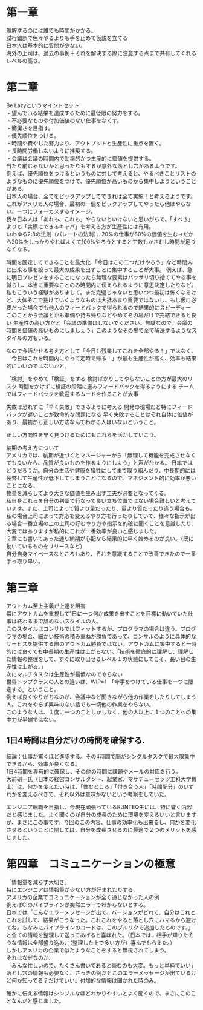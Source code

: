 # 第一章
理解するのには誰でも時間がかかる。  
試行錯誤で色々やるよりも手を止めて仮説を立てる  
日本人は基本的に質問が少ない。  
海外の上司は、過去の事例＋それを解決する際に注意する点まで共有してくれるレベルの高さ。  
# 第二章
Be Lazyというマインドセット  
・望んでいる結果を達成するために最低限の努力をする。  
・不必要なものや付加価値のない仕事をなくす。  
・簡潔さを目指す。  
・優先順位をつける。  
・時間や費やした努力より、アウトプットと生産性に重点を置く。  
・長時間労働しないように推奨する。  
・会議は会議の時間内で効率的かつ生産的に価値を提供する。  
当たり前じゃないかと思ったりもするが意外な落とし穴があるようです。  
例えば、優先順位をつけるというものに対して考えると、やるべきことリストのようなものに優先順位をつけて、優先順位が高いものから集中しようということがある。  
日本人の場合、全てをピックアップしてできれば全て実施！と考えるようです。  
これがアメリカ人の場合、最初の一個をピックアップしてやったら他はやらない。一つにフォーカスするイメージ。  
我々日本人は「あれも、これも」やらないといけないと思いがちで、「すべき」よりも「実際にできるキャパ」を考える方が生産性には有用。  
いわゆる2:8の法則（パレートの法則）、20%の仕事が80%の価値を生む→だから20%をしっかりやればよくて100%やろうとすると工数もかさむし時間が足りなくなる。

時間を固定してできることを最大化
「今日はこの二つだけやろう」など時間内に出来る事を絞って最大の成果を出すことに集中することが大事。
例えば、急に明日プレゼンをすることになったら無理な要素はバッサリ切り捨ててやる事を減らし、本当に重要なことのみ時間内に伝えられるように意思決定したりなど。
私もこういう経験がありまして。まだ完璧じゃないと思いつつ最初は怖くなるけど、大体そこで抜けていくようなものは大抵あまり重要ではないし、もし仮に必要だった場合でも他人のフィードバックで得られるので結果的にスピーディー
このことから会議とかも準備や持ち帰りなどやめてその場だけで完結できると良い
生産性の高い方だと「会議の準備はしないでください。無駄なので。会議の時間を価値の高いものにしましょう」このようなその場で全て解決するようなスタイルの方もいる。

なので今活かせる考え方として「今日も残業してこれを全部やる！」ではなく、「今日はこれを時間内にやって定時で帰る！」が最も生産性が高く、効率も結果的にいいのではないかと。  


「検討」をやめて「検証」をする
検討ばかりしてやらないことの方が最大のリスク
時間をかけずに検証の段階に進みフィードバックを得るようにする
チームではフィードバックを歓迎するムードを作ることが大事

失敗は恐れずに「早く失敗」できるように考える
開発の現場だと特にフィードバックが遅いことが致命的な問題になる
早く失敗することはそれ自体に価値があり、最初から正しい方法なんてわかる人はいないということ。

正しい方向性を早く見つけるためにもこれらを活かしていこう。  

納期の考え方について  
アメリカでは、納期が近づくとマネージャーから「無理して機能を完成させなくても良いから、品質が良いものを作るようにしよう」と声がかかる。
日本ではどうだろうか。自分の生活や健康を犠牲にしてまで取り組んだり、中長期的には疲弊して生産性が低下してしまうことになるので、マネジメント的に効率が悪いことになる。  
物量を減らしてより大きな価値を生み出す工夫が必要となってくる。  
私自身これらを自分の判断で行なって良い立ち位置ではない場合難しいと考えています。また、上司によって質より量だったり、量より質だったり違う場合も。  
私の場合上司によって対応を変えるやり方を行ったりしていて、様々な指示が出る場合一番立場の上の上司の好むやり方や指示を的確に聞くことを意識したり、大変ではありますが私的にこれが一番効率が良いと感じました。  
２章にも書いてあった通り納期が心配なら結果的に早く始めるのが良い。（既に動いているものをリリースなど）  
自分自身マイペースなところもあり、それを意識することで改善できたので一番手っ取り早い。

# 第三章
アウトカム至上主義が上達を阻害  
常にアウトカムを重視して1日に一つ何か成果を出すことを目標に動いていた仕事は終わるまで辞めないスタイルの人。  
このスタイルはコンサルではフィットするが、プログラマの場合は違う。プログラマの場合、細かい技術の積み重ねが勝負であって、コンサルのように具体的なサービスを提供する際のアウトカム勝負ではない。アウトカムに集中すると一時的には良くても中長期の生産性は上がらない。「技術を徹底的に理解し、理解した情報の整理をして、すぐに取り出せるレベル１の状態にしてこそ、長い目の生産性は上がる。」  
次にマルチタスクは生産性が最低なのでやらない  
世界トップクラスの人との違いは、WIP=1　「今手をつけている仕事を一つに限定する」ということ。  
例えば良くやりがちなのが、会議中など聞きながら他の作業をしたりしてしまう人。これをやらず興味のない話でも一切他の作業をやらない。  
このような人は、１度に一つのことしかしなく、他の人以上に１つのことへの集中力が半端ではない。  

## 1日4時間は自分だけの時間を確保する.  

結論：仕事が驚くほど進歩する。その4時間で脳がシングルタスクで最大限集中できるから、効率が良くなる。  
1日4時間を専有的に確保し、その他の時間に課題やメールの対応を行う。  
大前研一氏（日本の経営コンサルタント、起業家、マサチューセッツ工科大学博士）は、何かを変えたい時は、「住むところ」「付き合う人」「時間配分」のいずれかを変えるべきで、それ以外は意味がないという考察をしていた。  

エンジニア転職を目指し、今現在頑張っているRUNTEQ生には、特に響く内容だと感じました。よく聞くのが自分の成長のために環境を変えるいいと言いますが、まさにこの事です。今回のこの内容、仕事の効率化も出来るし、何かを変化させるということに関しては、自分を成長させるのに最適で２つのメリットを感じました。  

# 第四章　コミュニケーションの極意
「情報量を減らす大切さ」  
特にエンジニアは情報量が少ない方が好まれたりする.  
アメリカの企業でコミュニケーションが全く通じなかった人の例  
例えばCIのパイプラインが突然エラーでわからないとする。  
日本では「こんなエラーメッセージが出て、バージョンがどれで、自分はこれとこれを試して、結果がこうなった。これこれをやると落とし穴にハマるから避けてね。ちなみにパイプラインのコードは、このプルリクで追加したものです。」と全ての情報を整理して送ってあげると喜ばれた。（日本では、相手が知りたそうな情報は全部盛り込み、（整理した上で多い方が）喜んでもらえた。）  
しかしアメリカの企業で似たようなことをすると無視されてしまう。  
それはなぜなのか.  
「みんな忙しいので、たくさん書いてあると読むのも大変。もっと単純でいい」  
落とし穴の情報も必要なく、さっきの例だとこのエラーメッセージが出ているけど何か知ってる？だけでいい。付加的な情報は聞かれた時のみ。  

確かに伝える情報はシンプルなほどわかりやすいとよく聞くので、まさにこのことなんだと感じました。
